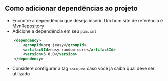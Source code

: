 ## Como adicionar dependências ao projeto

- Encontre a dependência que deseja inserir. Um bom site de referência é [MvnRepository](https://mvnrepository.com/)
- Adicione a dependência em seu `pom.xml`
```xml
    <dependency>
        <groupId>org.jeasy</groupId>
        <artifactId>easy-random-core</artifactId>
        <version>5.0.0</version>
    </dependency>
```
- Considere configurar a tag `<scope>` caso você já saiba qual deve ser utilizado
